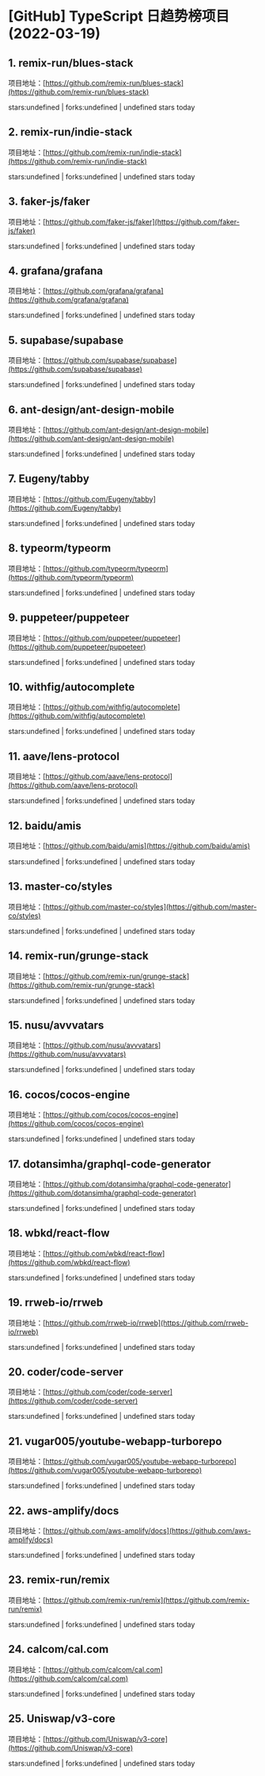 # [GitHub] TypeScript 日趋势榜项目(2022-03-19)

## 1. remix-run/blues-stack 

项目地址：[https://github.com/remix-run/blues-stack](https://github.com/remix-run/blues-stack)

stars:undefined | forks:undefined | undefined stars today 



## 2. remix-run/indie-stack 

项目地址：[https://github.com/remix-run/indie-stack](https://github.com/remix-run/indie-stack)

stars:undefined | forks:undefined | undefined stars today 



## 3. faker-js/faker 

项目地址：[https://github.com/faker-js/faker](https://github.com/faker-js/faker)

stars:undefined | forks:undefined | undefined stars today 



## 4. grafana/grafana 

项目地址：[https://github.com/grafana/grafana](https://github.com/grafana/grafana)

stars:undefined | forks:undefined | undefined stars today 



## 5. supabase/supabase 

项目地址：[https://github.com/supabase/supabase](https://github.com/supabase/supabase)

stars:undefined | forks:undefined | undefined stars today 



## 6. ant-design/ant-design-mobile 

项目地址：[https://github.com/ant-design/ant-design-mobile](https://github.com/ant-design/ant-design-mobile)

stars:undefined | forks:undefined | undefined stars today 



## 7. Eugeny/tabby 

项目地址：[https://github.com/Eugeny/tabby](https://github.com/Eugeny/tabby)

stars:undefined | forks:undefined | undefined stars today 



## 8. typeorm/typeorm 

项目地址：[https://github.com/typeorm/typeorm](https://github.com/typeorm/typeorm)

stars:undefined | forks:undefined | undefined stars today 



## 9. puppeteer/puppeteer 

项目地址：[https://github.com/puppeteer/puppeteer](https://github.com/puppeteer/puppeteer)

stars:undefined | forks:undefined | undefined stars today 



## 10. withfig/autocomplete 

项目地址：[https://github.com/withfig/autocomplete](https://github.com/withfig/autocomplete)

stars:undefined | forks:undefined | undefined stars today 



## 11. aave/lens-protocol 

项目地址：[https://github.com/aave/lens-protocol](https://github.com/aave/lens-protocol)

stars:undefined | forks:undefined | undefined stars today 



## 12. baidu/amis 

项目地址：[https://github.com/baidu/amis](https://github.com/baidu/amis)

stars:undefined | forks:undefined | undefined stars today 



## 13. master-co/styles 

项目地址：[https://github.com/master-co/styles](https://github.com/master-co/styles)

stars:undefined | forks:undefined | undefined stars today 



## 14. remix-run/grunge-stack 

项目地址：[https://github.com/remix-run/grunge-stack](https://github.com/remix-run/grunge-stack)

stars:undefined | forks:undefined | undefined stars today 



## 15. nusu/avvvatars 

项目地址：[https://github.com/nusu/avvvatars](https://github.com/nusu/avvvatars)

stars:undefined | forks:undefined | undefined stars today 



## 16. cocos/cocos-engine 

项目地址：[https://github.com/cocos/cocos-engine](https://github.com/cocos/cocos-engine)

stars:undefined | forks:undefined | undefined stars today 



## 17. dotansimha/graphql-code-generator 

项目地址：[https://github.com/dotansimha/graphql-code-generator](https://github.com/dotansimha/graphql-code-generator)

stars:undefined | forks:undefined | undefined stars today 



## 18. wbkd/react-flow 

项目地址：[https://github.com/wbkd/react-flow](https://github.com/wbkd/react-flow)

stars:undefined | forks:undefined | undefined stars today 



## 19. rrweb-io/rrweb 

项目地址：[https://github.com/rrweb-io/rrweb](https://github.com/rrweb-io/rrweb)

stars:undefined | forks:undefined | undefined stars today 



## 20. coder/code-server 

项目地址：[https://github.com/coder/code-server](https://github.com/coder/code-server)

stars:undefined | forks:undefined | undefined stars today 



## 21. vugar005/youtube-webapp-turborepo 

项目地址：[https://github.com/vugar005/youtube-webapp-turborepo](https://github.com/vugar005/youtube-webapp-turborepo)

stars:undefined | forks:undefined | undefined stars today 



## 22. aws-amplify/docs 

项目地址：[https://github.com/aws-amplify/docs](https://github.com/aws-amplify/docs)

stars:undefined | forks:undefined | undefined stars today 



## 23. remix-run/remix 

项目地址：[https://github.com/remix-run/remix](https://github.com/remix-run/remix)

stars:undefined | forks:undefined | undefined stars today 



## 24. calcom/cal.com 

项目地址：[https://github.com/calcom/cal.com](https://github.com/calcom/cal.com)

stars:undefined | forks:undefined | undefined stars today 



## 25. Uniswap/v3-core 

项目地址：[https://github.com/Uniswap/v3-core](https://github.com/Uniswap/v3-core)

stars:undefined | forks:undefined | undefined stars today 




